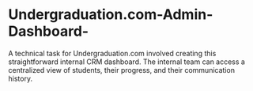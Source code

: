# Undergraduation.com-Admin-Dashboard-
A technical task for Undergraduation.com involved creating this straightforward internal CRM dashboard.   The internal team can access a centralized view of students, their progress, and their communication history.
